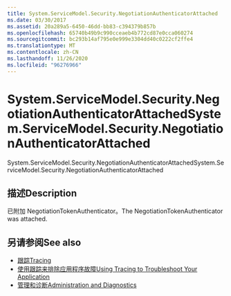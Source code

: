 ```yaml
---
title: System.ServiceModel.Security.NegotiationAuthenticatorAttached
ms.date: 03/30/2017
ms.assetid: 20a289a5-6450-46dd-bb83-c394379b857b
ms.openlocfilehash: 65740b49b9c990cceaeb4b772cd87e0cca060274
ms.sourcegitcommit: bc293b14af795e0e999e3304dd40c0222cf2ffe4
ms.translationtype: MT
ms.contentlocale: zh-CN
ms.lasthandoff: 11/26/2020
ms.locfileid: "96276966"
---
```

# <a name="systemservicemodelsecuritynegotiationauthenticatorattached"></a><span data-ttu-id="9f278-102">System.ServiceModel.Security.NegotiationAuthenticatorAttached</span><span class="sxs-lookup"><span data-stu-id="9f278-102">System.ServiceModel.Security.NegotiationAuthenticatorAttached</span></span>

<span data-ttu-id="9f278-103">System.ServiceModel.Security.NegotiationAuthenticatorAttached</span><span class="sxs-lookup"><span data-stu-id="9f278-103">System.ServiceModel.Security.NegotiationAuthenticatorAttached</span></span>  
  
## <a name="description"></a><span data-ttu-id="9f278-104">描述</span><span class="sxs-lookup"><span data-stu-id="9f278-104">Description</span></span>  

 <span data-ttu-id="9f278-105">已附加 NegotiationTokenAuthenticator。</span><span class="sxs-lookup"><span data-stu-id="9f278-105">The NegotiationTokenAuthenticator was attached.</span></span>  
  
## <a name="see-also"></a><span data-ttu-id="9f278-106">另请参阅</span><span class="sxs-lookup"><span data-stu-id="9f278-106">See also</span></span>

- [<span data-ttu-id="9f278-107">跟踪</span><span class="sxs-lookup"><span data-stu-id="9f278-107">Tracing</span></span>](index.md)
- [<span data-ttu-id="9f278-108">使用跟踪来排除应用程序故障</span><span class="sxs-lookup"><span data-stu-id="9f278-108">Using Tracing to Troubleshoot Your Application</span></span>](using-tracing-to-troubleshoot-your-application.md)
- [<span data-ttu-id="9f278-109">管理和诊断</span><span class="sxs-lookup"><span data-stu-id="9f278-109">Administration and Diagnostics</span></span>](../index.md)
